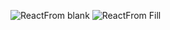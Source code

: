 ![ReactFrom blank](https://github.com/sonule57/ReactForm/assets/127374643/a7002a66-8b9d-4741-a6ba-50cd1c0eb2e4)
![ReactFrom Fill](https://github.com/sonule57/ReactForm/assets/127374643/9100509a-cd86-4819-b94c-d81b0ad0dfa8)
